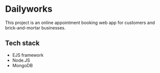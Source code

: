 # Dailyworks
This project is an online appointment booking web app for customers and brick-and-mortar businesses.
## Tech stack
- EJS framework
- Node.JS
- MongoDB
